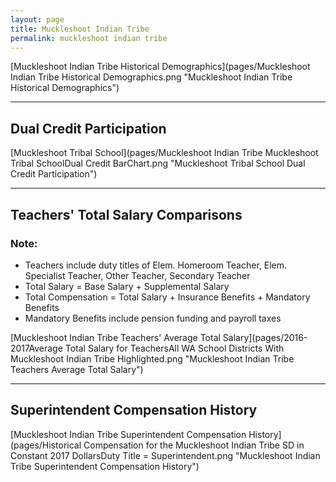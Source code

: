 ```yaml
---
layout: page
title: Muckleshoot Indian Tribe
permalink: muckleshoot indian tribe
---
```



[Muckleshoot Indian Tribe Historical Demographics](pages/Muckleshoot Indian Tribe Historical Demographics.png "Muckleshoot Indian Tribe Historical Demographics")

___

## Dual Credit Participation

[Muckleshoot Tribal School](pages/Muckleshoot Indian Tribe Muckleshoot Tribal SchoolDual Credit BarChart.png "Muckleshoot Tribal School Dual Credit Participation")


___

## Teachers' Total Salary Comparisons
### Note:
- Teachers include duty titles of Elem. Homeroom Teacher, Elem. Specialist Teacher, Other Teacher, Secondary Teacher
- Total Salary = Base Salary + Supplemental Salary
- Total Compensation = Total Salary + Insurance Benefits + Mandatory Benefits
- Mandatory Benefits include pension funding and payroll taxes

[Muckleshoot Indian Tribe Teachers' Average Total Salary](pages/2016-2017Average Total Salary for TeachersAll WA School Districts With Muckleshoot Indian Tribe Highlighted.png "Muckleshoot Indian Tribe Teachers Average Total Salary")


___

## Superintendent Compensation History

[Muckleshoot Indian Tribe Superintendent Compensation History](pages/Historical Compensation for the Muckleshoot Indian Tribe SD in Constant 2017 DollarsDuty Title = Superintendent.png "Muckleshoot Indian Tribe Superintendent Compensation History")

